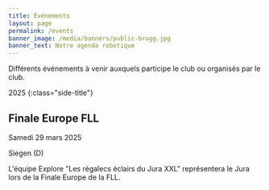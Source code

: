 ```yaml
---
title: Événements
layout: page
permalink: /events
banner_image: /media/banners/public-brugg.jpg
banner_text: Notre agenda robotique
---
```


Différents événements à venir auxquels participe le club ou organisés par le club.

2025
{:class="side-title"}

## Finale Europe FLL

<i class="fa fa-calendar"></i> Samedi 29 mars 2025

<i class="fa fa-map-marker"></i> Siegen (D)

L'équipe Explore "Les régalecs éclairs du Jura XXL" représentera le Jura lors de la Finale Europe de la FLL.
